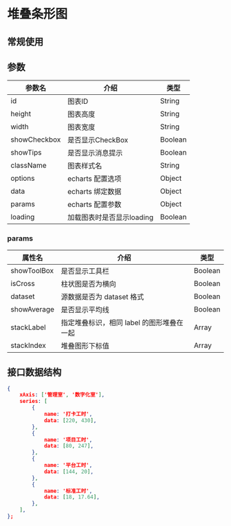 # 堆叠条形图

## 常规使用

<vEcharts-demo
    demo-height="300px"
    source-code="common-charts:::Bar/Bar-stack-demo"
/>

## 参数

| 参数名       | 介绍                      | 类型    |
| ------------ | ------------------------- | ------- |
| id           | 图表ID                    | String  |
| height       | 图表高度                  | String  |
| width        | 图表宽度                  | String  |
| showCheckbox | 是否显示CheckBox          | Boolean |
| showTips     | 是否显示消息提示          | Boolean |
| className    | 图表样式名                | String  |
| options      | echarts 配置选项          | Object  |
| data         | echarts 绑定数据          | Object  |
| params       | echarts 配置参数          | Object  |
| loading      | 加载图表时是否显示loading | Boolean |

### params

| 属性名      | 介绍                                      | 类型    |
| ----------- | ----------------------------------------- | ------- |
| showToolBox | 是否显示工具栏                            | Boolean |
| isCross     | 柱状图是否为横向                          | Boolean |
| dataset     | 源数据是否为 dataset 格式                 | Boolean |
| showAverage | 是否显示平均线                            | Boolean |
| stackLabel  | 指定堆叠标识，相同 label 的图形堆叠在一起 | Array   |
| stackIndex  | 堆叠图形下标值                            | Array   |

## 接口数据结构

```json
{
    xAxis: ['管理室', '数字化室'],
    series: [
        {
            name: '打卡工时',
            data: [220, 430],
        },
        {
            name: '项目工时',
            data: [80, 247],
        },
        {
            name: '平台工时',
            data: [144, 20],
        },
        {
            name: '标准工时',
            data: [18, 17.64],
        },
    ],
};
```

